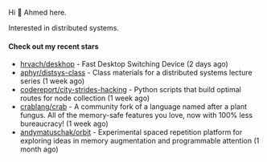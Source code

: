 Hi 👋 Ahmed here.

Interested in distributed systems.

#### Check out my recent stars

- [hrvach/deskhop](https://github.com/hrvach/deskhop) - Fast Desktop Switching Device (2 days ago)
- [aphyr/distsys-class](https://github.com/aphyr/distsys-class) - Class materials for a distributed systems lecture series (1 week ago)
- [codereport/city-strides-hacking](https://github.com/codereport/city-strides-hacking) - Python scripts that build optimal routes for node collection (1 week ago)
- [crablang/crab](https://github.com/crablang/crab) - A community fork of a language named after a plant fungus. All of the memory-safe features you love, now with 100% less bureaucracy!  (1 week ago)
- [andymatuschak/orbit](https://github.com/andymatuschak/orbit) - Experimental spaced repetition platform for exploring ideas in memory augmentation and programmable attention (1 month ago)

